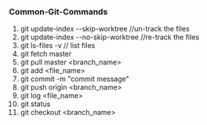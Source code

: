 ### Common-Git-Commands


1. git update-index --skip-worktree <file>    //un-track the files
2. git update-index --no-skip-worktree <file> //re-track the files
3. git ls-files -v   // list files 
4. git fetch master 
5. git pull master <branch_name>
6. git add <file_name>
7. git commit -m "commit message"
8. git push origin <branch_name>  
9. git log <file_name>
10. git status
11. git checkout <branch_name>


